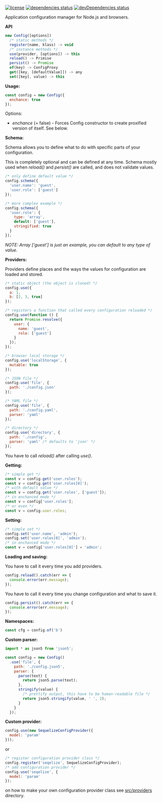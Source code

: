 [![license](https://img.shields.io/github/license/lxndr/node-config.svg?style=flat)](https://tldrlegal.com/license/mit-license)
[![dependencies status](https://img.shields.io/david/lxndr/node-config.svg?style=flat)](https://david-dm.org/lxndr/node-config)
[![devDependencies status](https://img.shields.io/david/dev/lxndr/node-config.svg?style=flat)](https://david-dm.org/lxndr/node-config#info=devDependencies)

Application configuration manager for Node.js and browsers.

**API**

```javascript
new Config([options])
  /* static methods */
  register(name, klass) -> void
  /* instance methods */
  use(provider, [options]) -> this
  reload() -> Primise
  persist() -> Promise
  of(key) -> ConfigProxy
  get([key, [defaultValue]]) -> any
  set([key], value) -> this
```

**Usage:**

```javascript
const config = new Config({
  enchance: true
});
```

Options:
  - *enchance* (= false) - Forces Config constructor to create proxified version of itself. See below.

**Schema:**

Schema allows you to define what to do with specific parts of your configuration.

This is completely optional and can be defined at any time. Schema mostly used when *reload()* and *persist()* are called, and does not validate values.

```javascript
/* only define default value */
config.schema({
  'user.name': 'guest',
  'user.role': ['guest']
});

/* more complex example */
config.schema({
  'user.role': {
    type: 'array',
    default: ['guest'],
    stringified: true
  }
});
```

*NOTE: Array ['guest'] is just an example, you can default to any type of value.*

**Providers:**

Providers define places and the ways the values for configuration are loaded and stored.

```javascript
/* static object (the object is cloned) */
config.use({
  a: 1,
  b: [2, 3, true]
});

/* registers a function that called every configuration reloaded */
config.use(function () {
  return Promise.resolve({
    user: {
      name: 'guest',
      role: ['guest']
    }
  });
});

/* browser local storage */
config.use('localStorage', {
  mutable: true
});

/* JSON file */
config.use('file', {
  path: './config.json'
});

/* YAML file */
config.use('file', {
  path: './config.yaml',
  parser: 'yaml'
});

/* directory */
config.use('directory', {
  path: './config',
  parser: 'yaml' /* defaults to 'json' */
});
```

You have to call *reload()* after calling *use()*.

**Getting:**

```javascript
/* simple get */
const v = config.get('user.roles');
const v = config.get('user.roles[0]');
/* with default value */
const v = config.get('user.roles', ['guest']);
/* in enchanced mode */
const v = config['user.roles'];
/* or even */
const v = config.user.roles;
```

**Setting:**

```javascript
/* simple set */
config.set('user.name', 'admin');
config.set('user.roles[0]', 'admin');
/* in enchanced mode */
const v = config['user.roles[0]'] = 'admin';
```

**Loading and saving:**

You have to call it every time you add providers.

```javascript
config.reload().catch(err => {
  console.error(err.message);
});
```

You have to call it every time you change configuration and what to save it.

```javascript
config.persist().catch(err => {
  console.error(err.message);
});
```

**Namespaces:**

```javascript
const cfg = config.of('b')
```

**Custom parser:**
```javascript
import * as json5 from 'json5';

const config = new Config()
  .use('file', {
    path: './config.json5',
    parser: {
      parse(text) {
        return json5.parse(text);
      },
      stringify(value) {
        /* prettify output, this have to be human-readable file */
        return json5.stringify(value, ' ', 2);
      }
    }
  });
```

**Custom provider:**

```javascript
config.use(new SequelizeConfigProvider({
  model: 'param'
}));
```

or

```javascript
/* register configuration provider class */
config.register('seqelize', SequelizeConfigProvider);
/* add configuration provider */
config.use('seqelize', {
  model: 'param'
});

```

on how to make your own configuration provider class see [src/providers](src/providers) directory.
